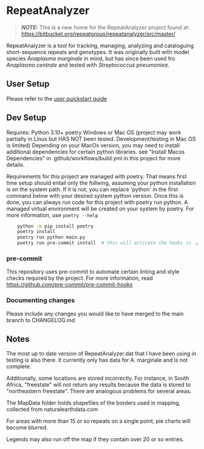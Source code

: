 # RepeatAnalyzer

> **_NOTE:_** This is a new home for the RepeatAnalyzer project found at: https://bitbucket.org/repeatgroup/repeatanalyzer/src/master/

RepeatAnalyzer is a tool for tracking, managing, analyzing and cataloguing short-sequence repeats and genotypes. It was originally built with model species _Anaplasma marginale_ in mind, but has since been used fro _Anaplasma centrale_ and tested with _Streptococcus pneumoniea_.

## User Setup

Please refer to the [user quickstart guide](https://github.com/prosaicpudding/RepeatAnalyzer/blob/main/UserGuide.md)

## Dev Setup

Requires:
   Python 3.10+
   poetry
   Windows or Mac OS
    (project may work partially in Linux but HAS NOT been tested. Development/testing in Mac OS is limited)
   Depending on your MacOs version, you may need to install additional dependencies for certain python libraries.
    see "Install Macos Dependencies" in .github/workflows/build.yml in this project for more details.

Requirements for this project are managed with poetry. That means first time setup should entail only the follwing, assuming your python installation is on the system path.
If it is not, you can replace 'python' in the first command below with your desired system python version. Once this is done, you can always run code for this project with
poetry run python. A managed virtual environment will be created on your system by poetry. For more information, use `poetry --help`

``` bash
    python -m pip install poetry
    poetry install
    poetry run python main.py
    poetry run pre-commit install  # this will activate the hooks in .pre-commit-config.yml
```

### pre-commit

This repository uses pre-commit to automate certain linting and style checks required by the project. For more information, read https://github.com/pre-commit/pre-commit-hooks

### Documenting changes

Please include any changes you would like to have merged to the main branch to CHANGELOG.md

## Notes

The most up to date version of RepeatAnalyzer.dat that I have been using in testing is also there.
It currently only has data for A. marginale and is not complete.

Additionally, some locations are stored incorrectly. For instance, in South Africa, "freestate" will not
return any results because the data is stored to "northeastern freestate". There are analogous problems
for several areas.

The MapData folder holds shapefiles of the borders used in mapping, collected from naturalearthdata.com

For areas with more than 15 or so repeats on a single point, pie charts will become blurred.

Legends may also run off the map if they contain over 20 or so entries.
